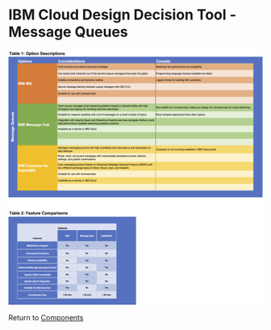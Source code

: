 # IBM Cloud Design Decision Tool - Message Queues

![Options](/images/message_queues.png)

Return to [Components](README.md)
